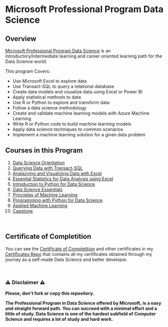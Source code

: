 # Microsoft Professional Program Data Science

## Overview
[Microsoft Professional Program Data Science](https://www.edx.org/microsoft-professional-program-data-science) is an introductory/intermediate learning and career oriented learning path for the Data Science world.  

This program Covers:

- Use Microsoft Excel to explore data
- Use Transact-SQL to query a relational database
- Create data models and visualize data using Excel or Power BI
- Apply statistical methods to data
- Use R or Python to explore and transform data
- Follow a data science methodology
- Create and validate machine learning models with Azure Machine Learning
- Write R or Python code to build machine learning models
- Apply data science techniques to common scenarios
- Implement a machine learning solution for a given data problem

## Courses in this Program

1) [Data Science Orientation](https://github.com/AlessandroCorradini/Microsoft-Data-Science-Professional-Program/tree/master/01%20-%20DAT101x%20-%20Data%20Science%20Orientation)
2) [Querying Data with Transact-SQL](https://github.com/AlessandroCorradini/Microsoft-Data-Science-Professional-Program/tree/master/02%20-%20DAT201x%20-%20Querying%20Data%20with%20Transact-SQL)
3) [Analazying and Visualizing Data with Excel](https://github.com/AlessandroCorradini/Microsoft-Data-Science-Professional-Program/tree/master/03%20-%20DAT206x%20-%20Analyzing%20and%20Visualizing%20Data%20with%20Excel)
4) [Essential Statistics for Data Analysis using Excel](https://github.com/AlessandroCorradini/Microsoft-Data-Science-Professional-Program/tree/master/04%20-%20DAT222x%20-%20Essential%20Statistics%20for%20Data%20Analysis%20using%20Excel)
5) [Introduction to Python for Data Science](https://github.com/AlessandroCorradini/Microsoft-Data-Science-Professional-Program/tree/master/05%20-%20DAT208x%20-%20Introduction%20to%20Python%20for%20Data%20Science)
6) [Data Science Essentials](https://github.com/AlessandroCorradini/Microsoft-Data-Science-Professional-Program/tree/master/06%20-%20DAT203.1x%20-%20Data%20Science%20Essentials)
7) [Principles of Machine Learning](https://github.com/AlessandroCorradini/Microsoft-Data-Science-Professional-Program/tree/master/07%20-%20DAT203.2x%20-%20Principles%20of%20Machine%20Learning)
8) [Programming with Python for Data Science](https://github.com/AlessandroCorradini/Microsoft-Data-Science-Professional-Program/tree/master/08%20-%20DAT210x%20-%20Programming%20with%20Python%20for%20Data%20Science)
9) [Applied Machine Learning](https://github.com/AlessandroCorradini/Microsoft-Data-Science-Professional-Program/tree/master/09%20-%20DAT203.3x%20-%20Applied%20Machine%20Learning)
10) [Capstone](https://github.com/AlessandroCorradini/Microsoft-Data-Science-Professional-Program/tree/master/10%20-%20DAT102x%20-%20Microsoft%20Professional%20Capstone%20Data%20Science)

<br/>

## Certificate of Completition
You can see the [Certificate of Completition](https://github.com/AlessandroCorradini/Certificates/blob/master/Edx%20-%20Harvard%20University%20-%20Data%20Science%20Professional.pdf) and other certificates in my [Certificates Repo](https://github.com/AlessandroCorradini/Certificates) that contains all my certificates obtained through my journey as a self-made Data Science and better developer.

<br/>

### ⚠️ Disclaimer ⚠️
**Please, don't fork or copy this repository.**

**The Professional Program in Data Science offered by Microsoft, is a easy and straight forward path. You can succeed with a minimal effort and a little of study. Data Science is one of the hardest subfield of Computer Science and requires a lot of study and hard work.**
